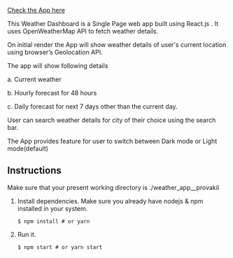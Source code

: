 [Check the App here](https://city-weather-details.herokuapp.com/) 

This Weather Dashboard is a Single Page web app built using React.js .
It uses OpenWeatherMap API to fetch weather details.

On initial render the App will show weather details of user's current location using browser’s Geolocation API.

The app will show following details

a. Current weather 

b. Hourly forecast for 48 hours

c. Daily forecast for next 7 days other than the current day.


User can search weather details for city of their choice using the search bar.

The App provides feature for user to switch between Dark mode or Light mode(default)


## Instructions
Make sure that your present working directory is ./weather_app__provakil



1. Install dependencies. Make sure you already have nodejs & npm installed in your system.

    ```
    $ npm install # or yarn

    ```
2. Run it.

    ```
    $ npm start # or yarn start

    ```
